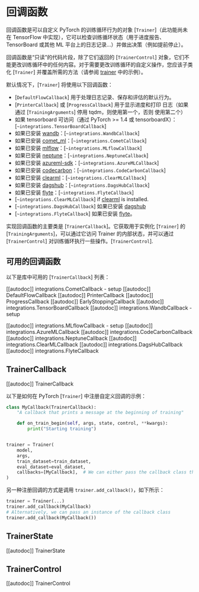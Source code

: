 <!--版权所有 2020 年 HuggingFace 团队。保留所有权利。
根据 Apache 许可证第 2.0 版（“许可证”）获得许可；除非符合许可证，否则您不得使用此文件。您可以在以下位置获取许可证副本：
http://www.apache.org/licenses/LICENSE-2.0
除非适用法律要求或书面同意，根据许可证分发的软件是基于“原样”提供的，没有任何形式的保证或条件。请参阅许可证以了解特定语言下的权限和限制。
⚠️ 请注意，此文件是 Markdown 格式，但包含了针对我们的文档构建工具（类似于 MDX）的特定语法，可能无法在您的 Markdown 查看器中正确渲染。
-->

# 回调函数

回调函数是可以自定义 PyTorch 的训练循环行为的对象 [`Trainer`]（此功能尚未在 TensorFlow 中实现），它可以检查训练循环状态（用于进度报告、TensorBoard 或其他 ML 平台上的日志记录...）并做出决策（例如提前停止）。

回调函数是“只读”的代码片段，除了它们返回的 [`TrainerControl`] 对象，它们不能更改训练循环中的任何内容。对于需要更改训练循环的自定义操作，您应该子类化 [`Trainer`] 并覆盖所需的方法（请参阅 [trainer](trainer) 中的示例）。

默认情况下，[`Trainer`] 将使用以下回调函数：
- [`DefaultFlowCallback`] 用于处理日志记录、保存和评估的默认行为。
- [`PrinterCallback`] 或 [`ProgressCallback`] 用于显示进度和打印  日志（如果通过 [`TrainingArguments`] 停用 tqdm，则使用第一个，否则  使用第二个）
- 如果 tensorboard 可访问（通过 PyTorch >= 1.4 或 tensorboardX）：[`~integrations.TensorBoardCallback`]
- 如果已安装 [wandb](https://www.wandb.com/)：[`~integrations.WandbCallback`]
- 如果已安装 [comet_ml](https://www.comet.ml/site/)：[`~integrations.CometCallback`]
- 如果已安装 [mlflow](https://www.mlflow.org/)：[`~integrations.MLflowCallback`]
- 如果已安装 [neptune](https://neptune.ai/)：[`~integrations.NeptuneCallback`]
- 如果已安装 [azureml-sdk](https://pypi.org/project/azureml-sdk/)：[`~integrations.AzureMLCallback`]
- 如果已安装 [codecarbon](https://pypi.org/project/codecarbon/)：[`~integrations.CodeCarbonCallback`]
- 如果已安装 [clearml](https://github.com/allegroai/clearml)：[`~integrations.ClearMLCallback`]
- 如果已安装 [dagshub](https://dagshub.com/)：[`~integrations.DagsHubCallback`]
- 如果已安装 [flyte](https://flyte.org/)：[`~integrations.FlyteCallback`]
- [`~integrations.ClearMLCallback`] if [clearml](https://github.com/allegroai/clearml) is installed.
- [`~integrations.DagsHubCallback`] 如果已安装 [dagshub](https://dagshub.com/)
- [`~integrations.FlyteCallback`] 如果已安装 [flyte](https://flyte.org/)。

实现回调函数的主要类是 [`TrainerCallback`]。它获取用于实例化 [`Trainer`] 的 [`TrainingArguments`]，可以通过它访问 Trainer 的内部状态，并可以通过 [`TrainerControl`] 对训练循环执行一些操作。[`TrainerControl`].


## 可用的回调函数

以下是库中可用的 [`TrainerCallback`] 列表：

[[autodoc]] integrations.CometCallback
    - setup
[[autodoc]] DefaultFlowCallback
[[autodoc]] PrinterCallback
[[autodoc]] ProgressCallback
[[autodoc]] EarlyStoppingCallback
[[autodoc]] integrations.TensorBoardCallback
[[autodoc]] integrations.WandbCallback
    - setup

[[autodoc]] integrations.MLflowCallback
    - setup
[[autodoc]] integrations.AzureMLCallback
[[autodoc]] integrations.CodeCarbonCallback
[[autodoc]] integrations.NeptuneCallback
[[autodoc]] integrations.ClearMLCallback
[[autodoc]] integrations.DagsHubCallback
[[autodoc]] integrations.FlyteCallback
## TrainerCallback
[[autodoc]] TrainerCallback

以下是如何在 PyTorch [`Trainer`] 中注册自定义回调的示例：
```python
class MyCallback(TrainerCallback):
    "A callback that prints a message at the beginning of training"

    def on_train_begin(self, args, state, control, **kwargs):
        print("Starting training")


trainer = Trainer(
    model,
    args,
    train_dataset=train_dataset,
    eval_dataset=eval_dataset,
    callbacks=[MyCallback],  # We can either pass the callback class this way or an instance of it (MyCallback())
)
```

另一种注册回调的方式是调用 `trainer.add_callback()`，如下所示：
```python
trainer = Trainer(...)
trainer.add_callback(MyCallback)
# Alternatively, we can pass an instance of the callback class
trainer.add_callback(MyCallback())
```

## TrainerState

[[autodoc]] TrainerState

## TrainerControl

[[autodoc]] TrainerControl

